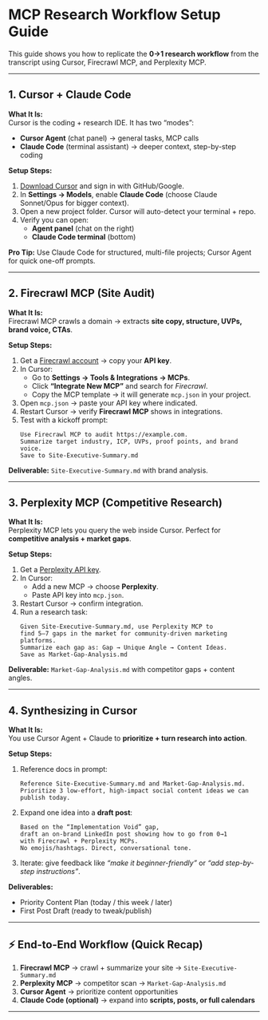 # MCP Research Workflow Setup Guide

This guide shows you how to replicate the **0→1 research workflow** from the transcript using Cursor, Firecrawl MCP, and Perplexity MCP.

---

## 1. Cursor + Claude Code

**What It Is:**  
Cursor is the coding + research IDE. It has two “modes”:
- **Cursor Agent** (chat panel) → general tasks, MCP calls
- **Claude Code** (terminal assistant) → deeper context, step-by-step coding

**Setup Steps:**
1. [Download Cursor](https://cursor.sh) and sign in with GitHub/Google.  
2. In **Settings → Models**, enable **Claude Code** (choose Claude Sonnet/Opus for bigger context).  
3. Open a new project folder. Cursor will auto-detect your terminal + repo.  
4. Verify you can open:  
   - **Agent panel** (chat on the right)  
   - **Claude Code terminal** (bottom)  

**Pro Tip:** Use Claude Code for structured, multi-file projects; Cursor Agent for quick one-off prompts.

---

## 2. Firecrawl MCP (Site Audit)

**What It Is:**  
Firecrawl MCP crawls a domain → extracts **site copy, structure, UVPs, brand voice, CTAs**.

**Setup Steps:**
1. Get a [Firecrawl account](https://firecrawl.dev) → copy your **API key**.  
2. In Cursor:  
   - Go to **Settings → Tools & Integrations → MCPs**.  
   - Click **“Integrate New MCP”** and search for *Firecrawl*.  
   - Copy the MCP template → it will generate `mcp.json` in your project.  
3. Open `mcp.json` → paste your API key where indicated.  
4. Restart Cursor → verify **Firecrawl MCP** shows in integrations.  
5. Test with a kickoff prompt:  
   ``` 
   Use Firecrawl MCP to audit https://example.com. 
   Summarize target industry, ICP, UVPs, proof points, and brand voice. 
   Save to Site-Executive-Summary.md
   ```

**Deliverable:** `Site-Executive-Summary.md` with brand analysis.

---

## 3. Perplexity MCP (Competitive Research)

**What It Is:**  
Perplexity MCP lets you query the web inside Cursor. Perfect for **competitive analysis + market gaps**.

**Setup Steps:**
1. Get a [Perplexity API key](https://perplexity.ai).  
2. In Cursor:  
   - Add a new MCP → choose **Perplexity**.  
   - Paste API key into `mcp.json`.  
3. Restart Cursor → confirm integration.  
4. Run a research task:  
   ``` 
   Given Site-Executive-Summary.md, use Perplexity MCP to 
   find 5–7 gaps in the market for community-driven marketing platforms. 
   Summarize each gap as: Gap → Unique Angle → Content Ideas. 
   Save as Market-Gap-Analysis.md
   ```

**Deliverable:** `Market-Gap-Analysis.md` with competitor gaps + content angles.

---

## 4. Synthesizing in Cursor

**What It Is:**  
You use Cursor Agent + Claude to **prioritize + turn research into action**.

**Setup Steps:**
1. Reference docs in prompt:  
   ``` 
   Reference Site-Executive-Summary.md and Market-Gap-Analysis.md.  
   Prioritize 3 low-effort, high-impact social content ideas we can publish today.  
   ```
2. Expand one idea into a **draft post**:  
   ``` 
   Based on the “Implementation Void” gap, 
   draft an on-brand LinkedIn post showing how to go from 0→1 
   with Firecrawl + Perplexity MCPs. 
   No emojis/hashtags. Direct, conversational tone. 
   ```
3. Iterate: give feedback like *“make it beginner-friendly”* or *“add step-by-step instructions”*.  

**Deliverables:**  
- Priority Content Plan (today / this week / later)  
- First Post Draft (ready to tweak/publish)  

---

## ⚡ End-to-End Workflow (Quick Recap)

1. **Firecrawl MCP** → crawl + summarize your site → `Site-Executive-Summary.md`  
2. **Perplexity MCP** → competitor scan → `Market-Gap-Analysis.md`  
3. **Cursor Agent** → prioritize content opportunities  
4. **Claude Code (optional)** → expand into **scripts, posts, or full calendars**  

---
